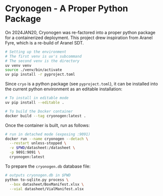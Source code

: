 # Cryonogen - A Proper Python Package

On 2024JAN20, Cryonogen was re-factored into a proper python package for a containerized deployment.
This project drew inspiration from Aranel Fyre, which is a re-build of Aranel SDT.

```bash
# Setting up the environment
# The first venv is uv's subcommand
# The second venv is the directory
uv venv venv
source ./venv/bin/activate
uv pip install -r pyproject.toml
```

Since `cryo` is a python package (see `pyproject.toml`), it can be installed into the current python environment as an editable installation:

```bash
# To install in editable mode
uv pip install --editable .

# To build the Docker container
docker build --tag cryonogen:latest .
```

Once the container is built, run as follows:

```bash
# run in detached mode (exposing :9091)
docker run --name cryonogen --detach \
  --restart unless-stopped \
  -v $PWD/datasheet:/datasheet \
  -p 9091:9091 \
  cryonogen:latest
```

To prepare the `cryonogen.db` database file:

```bash
# outputs cryonogen.db in $PWD
python to-sqlite.py process \
  --box datasheet/BoxManifest.xlsx \
  --vial datasheet/VialManifest.xlsx
```
